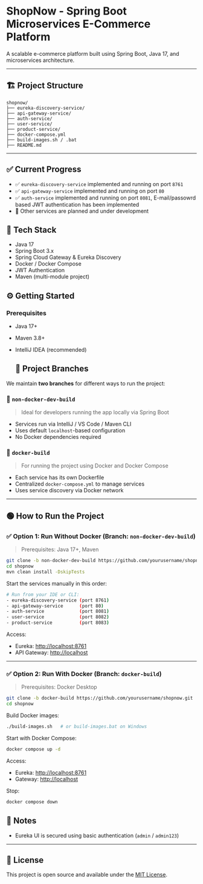 # ShopNow - Spring Boot Microservices E-Commerce Platform

A scalable e-commerce platform built using Spring Boot, Java 17, and microservices architecture.

---

## 🏗️ Project Structure

```
shopnow/
├── eureka-discovery-service/
├── api-gateway-service/
├── auth-service/
├── user-service/
├── product-service/
├── docker-compose.yml
├── build-images.sh / .bat
├── README.md
```

---

## ✅ Current Progress

- ✅ `eureka-discovery-service` implemented and running on port `8761`
- ✅ `api-gateway-service` implemented and running on port `80`
- ✅ `auth-service` implemented and running on port `8081`, E-mail/passowrd based JWT authentication has been implemented
- 🔧 Other services are planned and under development

## 🚀 Tech Stack

- Java 17
- Spring Boot 3.x
- Spring Cloud Gateway & Eureka Discovery
- Docker / Docker Compose
- JWT Authentication
- Maven (multi-module project)


## ⚙️ Getting Started

### Prerequisites

- Java 17+
- Maven 3.8+
- IntelliJ IDEA (recommended)

  ## 🚀 Project Branches

We maintain **two branches** for different ways to run the project:

### 🔹 `non-docker-dev-build`
> Ideal for developers running the app locally via Spring Boot

- Services run via IntelliJ / VS Code / Maven CLI
- Uses default `localhost`-based configuration
- No Docker dependencies required

### 🔹 `docker-build`
> For running the project using Docker and Docker Compose

- Each service has its own Dockerfile
- Centralized `docker-compose.yml` to manage services
- Uses service discovery via Docker network

---

## 🟢 How to Run the Project

### ✅ Option 1: Run Without Docker (Branch: `non-docker-dev-build`)

> Prerequisites: Java 17+, Maven

```bash
git clone -b non-docker-dev-build https://github.com/yourusername/shopnow.git
cd shopnow
mvn clean install -DskipTests
```

Start the services manually in this order:

```bash
# Run from your IDE or CLI:
- eureka-discovery-service (port 8761)
- api-gateway-service      (port 80)
- auth-service             (port 8081)
- user-service             (port 8082)
- product-service          (port 8083)
```

Access:
- Eureka: [http://localhost:8761](http://localhost:8761)
- API Gateway: [http://localhost](http://localhost)

---

### ✅ Option 2: Run With Docker (Branch: `docker-build`)

> Prerequisites: Docker Desktop

```bash
git clone -b docker-build https://github.com/yourusername/shopnow.git
cd shopnow
```

Build Docker images:
```bash
./build-images.sh   # or build-images.bat on Windows
```

Start with Docker Compose:
```bash
docker compose up -d
```

Access:
- Eureka: [http://localhost:8761](http://localhost:8761)
- Gateway: [http://localhost](http://localhost)

Stop:
```bash
docker compose down
```

## 📌 Notes

- Eureka UI is secured using basic authentication (`admin` / `admin123`)

---

## 📂 License

This project is open source and available under the [MIT License](LICENSE).

